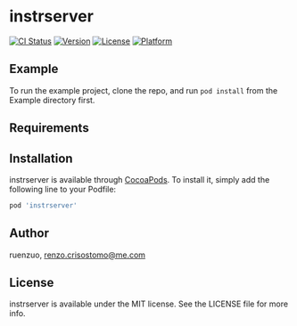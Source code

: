 # instrserver

[![CI Status](http://img.shields.io/travis/ruenzuo/instrserver.svg?style=flat)](https://travis-ci.org/ruenzuo/instrserver)
[![Version](https://img.shields.io/cocoapods/v/instrserver.svg?style=flat)](http://cocoapods.org/pods/instrserver)
[![License](https://img.shields.io/cocoapods/l/instrserver.svg?style=flat)](http://cocoapods.org/pods/instrserver)
[![Platform](https://img.shields.io/cocoapods/p/instrserver.svg?style=flat)](http://cocoapods.org/pods/instrserver)

## Example

To run the example project, clone the repo, and run `pod install` from the Example directory first.

## Requirements

## Installation

instrserver is available through [CocoaPods](http://cocoapods.org). To install
it, simply add the following line to your Podfile:

```ruby
pod 'instrserver'
```

## Author

ruenzuo, renzo.crisostomo@me.com

## License

instrserver is available under the MIT license. See the LICENSE file for more info.
